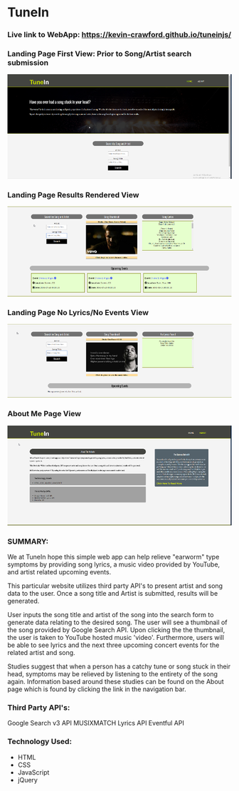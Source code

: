 
# TuneIn

### Live link to WebApp: https://kevin-crawford.github.io/tuneinjs/




### Landing Page First View: Prior to Song/Artist search submission
![ScreenShot](/images/landingpage.png)


### Landing Page Results Rendered View
![Screenshot](/images/resultsection.png)


### Landing Page No Lyrics/No Events View
![Screenshot](/images/incorrectresults.png)


### About Me Page View
![Screenshot](/images/aboutpage.png)

### SUMMARY:
We at TuneIn hope this simple web app can help relieve "earworm" type symptoms by providing song lyrics, a music video provided by YouTube, and artist related upcoming events.

This particular website utilizes third party API's to present artist and song data to the user. Once a song title and Artist is submitted, results will be generated.

User inputs the song title and artist of the song into the search form to generate data relating to the desired song. The user will see a thumbnail of the song provided by Google Search API. Upon clicking the the thumbnail, the user is taken to YouTube hosted music 'video'. Furthermore, users will be able to see lyrics and the next three upcoming concert events for the related artist and song. 

Studies suggest that when a person has a catchy tune or song stuck in their head, symptoms may be relieved by listening to the entirety of the song again. Information based around these studies can be found on the About page which is found by clicking the link in the navigation bar.



### Third Party API's:

Google Search v3 API
MUSIXMATCH Lyrics API
Eventful API


### Technology Used:

* HTML
* CSS
* JavaScript
* jQuery


